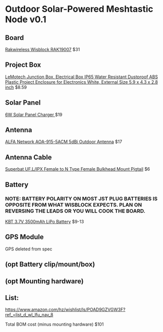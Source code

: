 # Outdoor Solar-Powered Meshtastic Node v0.1

## Board

[Rakwireless Wisblock RAK19007](https://www.amazon.com/dp/B0CHKZJK9C/?coliid=IUYANHWRQD7WS&colid=POAD9GZVGW3F&psc=1&ref_=list_c_wl_lv_ov_lig_dp_it) $31

## Project Box
[LeMotech Junction Box, Electrical Box IP65 Water Resistant Dustproof ABS Plastic Project Enclosure for Electronics White, External Size 5.9 x 4.3 x 2.8 inch](https://www.amazon.com/dp/B09VDBZFP2/) $8.59

## Solar Panel

[6W Solar Panel Charger ](https://www.amazon.com/dp/B0CJ5CH57P/?coliid=I2V48E29O8I457&colid=POAD9GZVGW3F&psc=1&ref_=list_c_wl_lv_ov_lig_dp_it) $19

## Antenna

[ALFA Network AOA-915-5ACM 5dBi Outdoor Antenna](https://www.amazon.com/dp/B08H8J6ZV6/?coliid=IILODRWLNSAAD&colid=POAD9GZVGW3F&psc=1&ref_=list_c_wl_lv_ov_lig_dp_it) $17

## Antenna Cable

[Superbat UF.L/IPX Female to N Type Female Bulkhead Mount Pigtail](https://www.amazon.com/dp/B0CRCZ2JG3/?coliid=I14F8VO5ADIPKM&colid=POAD9GZVGW3F&psc=1&ref_=list_c_wl_lv_ov_lig_dp_it)  $6

## Battery

### NOTE: BATTERY POLARITY ON MOST JST PLUG BATTERIES IS OPPOSITE FROM WHAT WISBLOCK EXPECTS. PLAN ON REVERSING THE LEADS OR YOU WILL COOK THE BOARD.

[KBT 3.7V 3500mAh LiPo Battery](https://www.amazon.com/dp/B0BJPSH5P7/?coliid=I1C1IOOCJ82DD8&colid=POAD9GZVGW3F&psc=1&ref_=list_c_wl_lv_ov_lig_dp_it) $9-13

## GPS Module 

GPS deleted from spec

## (opt Battery clip/mount/box)

## (opt Mounting hardware)

## List:
<https://www.amazon.com/hz/wishlist/ls/POAD9GZVGW3F?ref_=list_d_wl_lfu_nav_8>

Total BOM cost (minus mounting hardware) $101